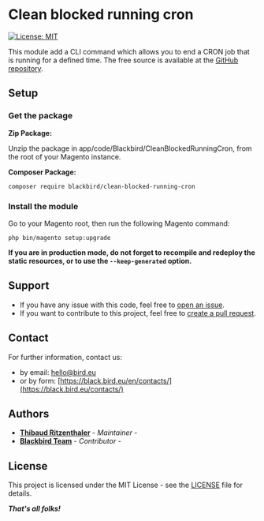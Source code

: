 # Clean blocked running cron

[![License: MIT](https://img.shields.io/github/license/blackbird-agency/magento-2-category-empty-button.svg?style=flat-square)](./LICENSE)

This module add a CLI command which allows you to end a CRON job that is running for a defined time.
The free source is available at the [GitHub repository](https://github.com/blackbird-agency/magento-2-clean-blocked-running-cron).

## Setup

### Get the package

**Zip Package:**

Unzip the package in app/code/Blackbird/CleanBlockedRunningCron, from the root of your Magento instance.

**Composer Package:**

```
composer require blackbird/clean-blocked-running-cron
```

### Install the module

Go to your Magento root, then run the following Magento command:

```
php bin/magento setup:upgrade
```

**If you are in production mode, do not forget to recompile and redeploy the static resources, or to use the `--keep-generated` option.**

## Support

- If you have any issue with this code, feel free to [open an issue](https://github.com/blackbird-agency/magento-2-clean-blocked-running-cron/issues/new).
- If you want to contribute to this project, feel free to [create a pull request](https://github.com/blackbird-agency/magento-2-clean-blocked-running-cron/compare).

## Contact

For further information, contact us:

- by email: hello@bird.eu
- or by form: [https://black.bird.eu/en/contacts/](https://black.bird.eu/contacts/)

## Authors

- [**Thibaud Ritzenthaler**](https://github.com/thibaud-bird) - *Maintainer* - 
- [**Blackbird Team**](https://github.com/blackbird-agency) - *Contributor* - 

## License

This project is licensed under the MIT License - see the [LICENSE](LICENSE) file for details.

***That's all folks!***

